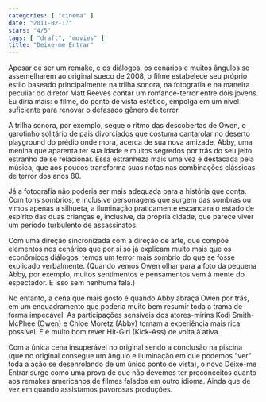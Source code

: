 ```yaml
---
categories: [ "cinema" ]
date: "2011-02-17"
stars: "4/5"
tags: [ "draft", "movies" ]
title: "Deixe-me Entrar"
---
```

Apesar de ser um remake, e os diálogos, os cenários e muitos ângulos se
assemelharem ao original sueco de 2008, o filme estabelece seu próprio
estilo baseado principalmente na trilha sonora, na fotografia e na
maneira peculiar do diretor Matt Reeves contar um romance-terror entre
dois jovens. Eu diria mais: o filme, do ponto de vista estético, empolga
em um nível suficiente para renovar o defasado gênero de terror.

A trilha sonora, por exemplo, segue o ritmo das descobertas de Owen,
o garotinho solitário de pais divorciados que costuma cantarolar no
deserto playground do prédio onde mora, acerca de sua nova amizade,
Abby, uma menina que aparenta ter sua idade e muitos segredos por trás
do seu jeito estranho de se relacionar. Essa estranheza mais uma vez
é destacada pela música, que aos poucos transforma suas notas nas
combinações clássicas de terror dos anos 80.

Já a fotografia não poderia ser mais adequada para a história que
conta. Com tons sombrios, e inclusive personagens que surgem das sombras
ou vimos apenas a silhueta, a iluminação praticamente escancara o
estado de espírito das duas crianças e, inclusive, da própria cidade,
que parece viver um período turbulento de assassinatos.

Com uma direção sincronizada com a direção de arte, que compõe
elementos nos cenários que por si só já explicam muito mais que os
econômicos diálogos, temos um terror mais sombrio do que se fosse
explicado verbalmente. (Quando vemos Owen olhar para a foto da pequena
Abby, por exemplo, muitos sentimentos e pensamentos vem à mente do
espectador. E isso sem nenhuma fala.)

No entanto, a cena que mais gosto é quando Abby abraça Owen por trás,
em um enquadramento que poderia muito bem resumir toda a trama de
forma impecável. As participações sensíveis dos atores-mirins Kodi
Smith-McPhee (Owen) e Chloe Moretz (Abby) tornam a experiência mais rica
possível. E é muito bom rever Hit-Girl (Kick-Ass) de volta à ativa.

Com a única cena insuperável no original sendo a conclusão na piscina
(que no original consegue um ângulo e iluminação em que podemos
"ver" toda a ação se desenrolando de um único ponto de vista), o novo
Deixe-me Entrar surge como uma prova de que não devemos ter preconceitos
quanto aos remakes americanos de filmes falados em outro idioma. Ainda
que de vez em quando assistamos pavorosas produções.
